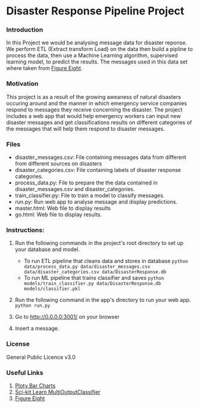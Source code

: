# Disaster Response Pipeline Project
### Introduction
In this Project we would be analysing message data for disaster reponse. We perform ETL (Extract transform Load) on the data then build a pipline to process the data, then use a Machine Learning algorithm, supervised learning model, to predict the results. The messages used in this data set where taken from [Figure Eight](https://www.figure-eight.com/).

### Motivation
This project is as a result of the growing aweaness of natural disasters occuring around and the manner in which emergency service companies respond to messages they receive concerning the disaster. The project includes a web app that would help emergency workers can input new disaster messages and get classifications results on different categories of the messages that will help them respond to disaster messages.

### Files
* disaster_messages.csv: File containing messages data from different from different sources on disasters
* disaster_categories.csv: File containing labels of disaster response categories.
* process_data.py: File to prepare the the data contained in disaster_messages.csv and disaster_categories.
* train_classifier.py: File to train a model to classify messages.
* run.py: Run web app to analyse message and display predictions.
* master.html: Web file to display results
* go.html: Web file to display results.

### Instructions:
1. Run the following commands in the project's root directory to set up your database and model.

    - To run ETL pipeline that cleans data and stores in database
        `python data/process_data.py data/disaster_messages.csv data/disaster_categories.csv data/DisasterResponse.db`
    - To run ML pipeline that trains classifier and saves
        `python models/train_classifier.py data/DisasterResponse.db models/classifier.pkl`

2. Run the following command in the app's directory to run your web app.
    `python run.py`

3. Go to http://0.0.0.0:3001/ on your browser

4. Insert a message.

### License
General Public Licence v3.0
### Useful Links
1. [Ploty Bar Charts](https://plot.ly/python/bar-charts/)
2. [Sci-kit Learn MultiOutputClassifier](http://scikit-learn.org/stable/modules/generated/sklearn.multioutput.MultiOutputClassifier.html)
3. [Figure Eight](https://www.figure-eight.com/data-for-everyone)
